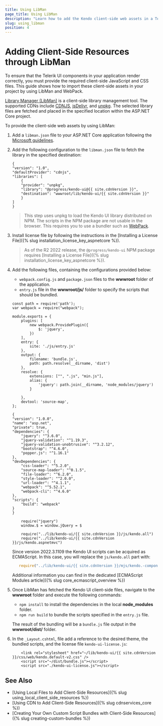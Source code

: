 ```yaml
---
title: Using LibMan
page_title: Using LibMan
description: "Learn how to add the Kendo client-side web assets in a Telerik UI for ASP.NET Core project by using LibMan and WebPack."
slug: using_libman
position: 4
---
```


# Adding Client-Side Resources through LibMan

To ensure that the Telerik UI components in your application render correctly, you must provide the required client-side JavaScript and CSS files. This guide shows how to import these client-side assets in your project by using LibMan and WebPack.

[Library Manager (LibMan)](https://docs.microsoft.com/en-us/aspnet/core/client-side/libman/?view=aspnetcore-5.0) is a client-side library management tool. The supported CDNs include [CDNJS](https://cdnjs.com/), [jsDelivr](https://www.jsdelivr.com/), and [unpkg](https://unpkg.com/#/). The selected library files are fetched and placed in the specified location within the ASP.NET Core project.

To provide the client-side web assets by using LibMan:

1. Add a `libman.json` file to your ASP.NET Core application following the [Microsoft guidelines](https://docs.microsoft.com/en-us/aspnet/core/client-side/libman/libman-vs?view=aspnetcore-5.0).

1. Add the following configuration to the `libman.json` file to fetch the library in the specified destination:

    ```JS libman.json
    {
    "version": "1.0",
    "defaultProvider": "cdnjs",
    "libraries": [
        {
        "provider": "unpkg",
        "library": "@progress/kendo-ui@{{ site.cdnVersion }}",
        "destination": "wwwroot/lib/kendo-ui/{{ site.cdnVersion }}"
        }
    ]
    }
    ```

    > This step uses unpkg to load the Kendo UI library distributed on NPM. The scripts in the NPM package are not usable in the browser. This requires you to use a bundler such as [WebPack](https://webpack.js.org/).

1. Install license file by following the instructions in the [Installing a License File]({% slug installation_license_key_aspnetcore %}).

    > As of the R2 2022 release, the `@progress/kendo-ui` NPM package requires [Installing a License File]({% slug installation_license_key_aspnetcore %}).

1. Add the following files, containing the configurations provided below:
    * `webpack.config.js` and `package.json` files to the **wwwroot** folder of the application.
    * `entry.js` file in the **wwwroot/js/** folder to specify the scripts that should be bundled.

    ```JS webpack.config.js
    const path = require('path');
    var webpack = require("webpack");

    module.exports = {
        plugins: [
            new webpack.ProvidePlugin({
                $: 'jquery',
            })
        ],
        entry: {
            site: './js/entry.js'
        },
        output: {
            filename: 'bundle.js',
            path: path.resolve(__dirname, 'dist')
        },
        resolve: {
            extensions: ["", ".js", "min.js"],
            alias: {
                'jquery': path.join(__dirname, 'node_modules/jquery')
            }

        },
        devtool: 'source-map',
    };
    ```
    ```JS package.json
    {
    "version": "1.0.0",
    "name": "asp.net",
    "private": true,
    "dependencies": {
        "jquery": "^3.6.0",
        "jquery-validation": "^1.19.3",
        "jquery-validation-unobtrusive": "^3.2.12",
        "bootstrap": "^4.6.0",
        "popper.js": "^1.16.1"
    },
    "devDependencies": {
        "css-loader": "^5.2.0",
        "source-map-loader": "^0.1.5",
        "file-loader": "^6.2.0",
        "style-loader": "^2.0.0",
        "url-loader": "^4.1.1",
        "webpack": "^5.52.1",
        "webpack-cli": "^4.6.0"
    },
    "scripts": {
        "build": "webpack"
    }
    }
    ```
    ```JS entry.js
        require("jquery")
        window.$ = window.jQuery = $

        require("../lib/kendo-ui/{{ site.cdnVersion }}/js/kendo.all")
        require("../lib/kendo-ui/{{ site.cdnVersion }}/js/kendo.aspnetmvc")
    ```

   Since version 2022.3.1109 the Kendo UI scripts can be acquired as ECMAScript. In this case, you will replace the `js/kendo.all` part with:
     ```javascript
        require("../lib/kendo-ui/{{ site.cdnVersion }}/mjs/kendo.-componentName-")
      ```

   Additional information you can find in the dedicated [ECMAScript Modules article]({% slug core_ecmascript_overview %})


1. Once LibMan has fetched the Kendo UI client-side files, navigate to the **wwwroot** folder and execute the following commands:
    * `npm install` to install the dependencies in the local **node_modules** folder.
    * `npm run build` to bundle the scripts specified in the `entry.js` file.

    The result of the bundling will be a `bundle.js` file output in the **wwwroot/dist/** folder.

1. In the `_Layout.cshtml`, file add a reference to the desired theme, the bundled scripts, and the license file `kendo-ui-license.js`:

    ```Razor _Layout.cshtml
        <link rel="stylesheet" href="~/lib/kendo-ui/{{ site.cdnVersion }}/css/web/kendo.default-v2.css" />
        <script src="~/dist/bundle.js"></script>
        <script src="./kendo-ui-license.js"></script>
    ```

## See Also

* [Using Local Files to Add Client-Side Resources]({% slug using_local_client_side_resources %})
* [Using CDN to Add Client-Side Resources]({% slug cdnservices_core %})
* [Creating Your Own Custom Script Bundles with Client-Side Resources]({% slug creating-custom-bundles %})
